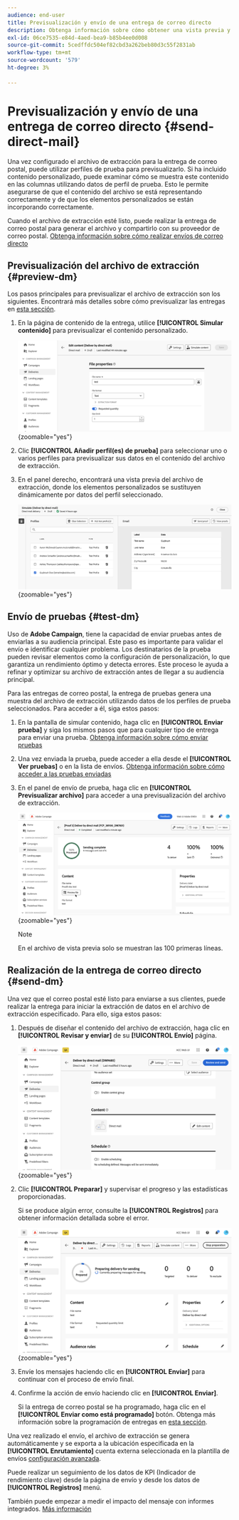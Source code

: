```yaml
---
audience: end-user
title: Previsualización y envío de una entrega de correo directo
description: Obtenga información sobre cómo obtener una vista previa y enviar un envío de correo directo con Adobe Campaign Web
exl-id: 06ce7535-e84d-4aed-bea9-b85b4ee0d008
source-git-commit: 5cedffdc504ef82cbd3a262beb80d3c55f2831ab
workflow-type: tm+mt
source-wordcount: '579'
ht-degree: 3%

---
```


# Previsualización y envío de una entrega de correo directo {#send-direct-mail}

Una vez configurado el archivo de extracción para la entrega de correo postal, puede utilizar perfiles de prueba para previsualizarlo. Si ha incluido contenido personalizado, puede examinar cómo se muestra este contenido en las columnas utilizando datos de perfil de prueba. Esto le permite asegurarse de que el contenido del archivo se está representando correctamente y de que los elementos personalizados se están incorporando correctamente.

Cuando el archivo de extracción esté listo, puede realizar la entrega de correo postal para generar el archivo y compartirlo con su proveedor de correo postal. [Obtenga información sobre cómo realizar envíos de correo directo](#dm-send)

## Previsualización del archivo de extracción {#preview-dm}

Los pasos principales para previsualizar el archivo de extracción son los siguientes. Encontrará más detalles sobre cómo previsualizar las entregas en [esta sección](../preview-test/preview-content.md).

1. En la página de contenido de la entrega, utilice **[!UICONTROL Simular contenido]** para previsualizar el contenido personalizado.

   ![](assets/dm-simulate.png){zoomable=&quot;yes&quot;}

1. Clic **[!UICONTROL Añadir perfil(es) de prueba]** para seleccionar uno o varios perfiles para previsualizar sus datos en el contenido del archivo de extracción.

1. En el panel derecho, encontrará una vista previa del archivo de extracción, donde los elementos personalizados se sustituyen dinámicamente por datos del perfil seleccionado.

   ![](assets/dm-preview-right.png){zoomable=&quot;yes&quot;}

## Envío de pruebas {#test-dm}

Uso de **Adobe Campaign**, tiene la capacidad de enviar pruebas antes de enviarlas a su audiencia principal. Este paso es importante para validar el envío e identificar cualquier problema. Los destinatarios de la prueba pueden revisar elementos como la configuración de personalización, lo que garantiza un rendimiento óptimo y detecta errores. Este proceso le ayuda a refinar y optimizar su archivo de extracción antes de llegar a su audiencia principal.

Para las entregas de correo postal, la entrega de pruebas genera una muestra del archivo de extracción utilizando datos de los perfiles de prueba seleccionados. Para acceder a él, siga estos pasos:

1. En la pantalla de simular contenido, haga clic en **[!UICONTROL Enviar prueba]** y siga los mismos pasos que para cualquier tipo de entrega para enviar una prueba. [Obtenga información sobre cómo enviar pruebas](../preview-test/test-deliveries.md)

1. Una vez enviada la prueba, puede acceder a ella desde el **[!UICONTROL Ver pruebas]** o en la lista de envíos. [Obtenga información sobre cómo acceder a las pruebas enviadas](../preview-test/test-deliveries.md#access-test-deliveries)

1. En el panel de envío de prueba, haga clic en **[!UICONTROL Previsualizar archivo]** para acceder a una previsualización del archivo de extracción.

   ![](assets/dm-proof.png){zoomable=&quot;yes&quot;}

   >[!NOTE]
   >
   >En el archivo de vista previa solo se muestran las 100 primeras líneas.

## Realización de la entrega de correo directo {#send-dm}

Una vez que el correo postal esté listo para enviarse a sus clientes, puede realizar la entrega para iniciar la extracción de datos en el archivo de extracción especificado. Para ello, siga estos pasos:

1. Después de diseñar el contenido del archivo de extracción, haga clic en **[!UICONTROL Revisar y enviar]** de su **[!UICONTROL Envío]** página.

   ![](assets/dm-review-send.png){zoomable=&quot;yes&quot;}

1. Clic **[!UICONTROL Preparar]** y supervisar el progreso y las estadísticas proporcionadas.

   Si se produce algún error, consulte la **[!UICONTROL Registros]** para obtener información detallada sobre el error.

   ![](assets/dm-prepare.png){zoomable=&quot;yes&quot;}

1. Envíe los mensajes haciendo clic en **[!UICONTROL Enviar]** para continuar con el proceso de envío final.

1. Confirme la acción de envío haciendo clic en **[!UICONTROL Enviar]**.

   Si la entrega de correo postal se ha programado, haga clic en el **[!UICONTROL Enviar como está programado]** botón. Obtenga más información sobre la programación de entregas en [esta sección](../msg/gs-messages.md#schedule-the-delivery-sending).

Una vez realizado el envío, el archivo de extracción se genera automáticamente y se exporta a la ubicación especificada en la **[!UICONTROL Enrutamiento]** cuenta externa seleccionada en la plantilla de envíos [configuración avanzada](../advanced-settings/delivery-settings.md).

Puede realizar un seguimiento de los datos de KPI (Indicador de rendimiento clave) desde la página de envío y desde los datos de **[!UICONTROL Registros]** menú.

También puede empezar a medir el impacto del mensaje con informes integrados. [Más información](../reporting/direct-mail.md)
